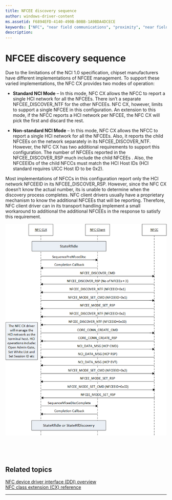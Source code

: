 ```yaml
---
title: NFCEE discovery sequence
author: windows-driver-content
ms.assetid: F6894EFD-4140-490B-B0BB-1A9BDA4DCECE
keywords: ["NFC", "near field communications", "proximity", "near field proximity", "NFP"]
description:
---
```


# NFCEE discovery sequence


Due to the limitations of the NCI 1.0 specification, chipset manufacturers have different implementations of NFCEE management. To support these varied implementations, the NFC CX provides two modes of operation:

-   **Standard NCI Mode** – In this mode, NFC CX allows the NFCC to report a single HCI network for all the NFCEEs. There isn’t a separate NFCEE\_DISCOVER\_NTF for the other NFCEEs. NFC CX, however, limits to support a single NFCEE in this configuration. An extension to this mode, if the NFCC reports a HCI network per NFCEE, the NFC CX will pick the first and discard the rest.

-   **Non-standard NCI Mode** – In this mode, NFC CX allows the NFCC to report a single HCI network for all the NFCEEs. Also, it reports the child NFCEEs on the network separately in its NFCEE\_DISCOVER\_NTF. However, the NFC CX has two additional requirements to support this configuration. The number of NFCEEs reported in the NFCEE\_DISCOVER\_RSP much include the child NFCEEs . Also, the NFCEEIDs of the child NFCCs must match the HCI Host IDs (HCI standard requires UICC Host ID to be 0x2).

Most implementations of NFCCs in this configuration report only the HCI network NFCEEID in its NFCEE\_DISCOVER\_RSP. However, since the NFC CX doesn’t know the actual number, its is unable to determine when the discovery process completes. NFC client drivers usually have a proprietary mechanism to know the additional NFCEEs that will be reporting. Therefore, NFC client driver can in its transport handling implement a small workaround to additional the additional NFCEEs in the response to satisfy this requirement.

![non-standard nci nfcee discovery sequence](images/nonstandardnci-nfceediscoverysequence.png)

 

 
## Related topics
[NFC device driver interface (DDI) overview](https://msdn.microsoft.com/library/windows/hardware/mt715815)  
[NFC class extension (CX) reference](https://msdn.microsoft.com/library/windows/hardware/dn905536)  

------------------
